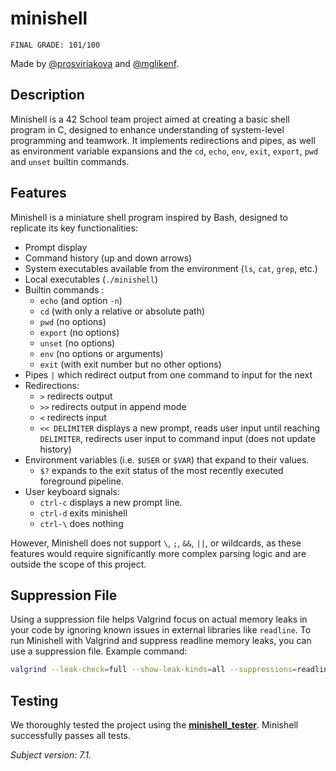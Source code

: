 # minishell
```
FINAL GRADE: 101/100
```
Made by [@prosviriakova](https://github.com/prosviriakova) and [@mglikenf](https://github.com/mglikenf).

## Description
Minishell is a 42 School team project aimed at creating a basic shell program in C, designed to enhance understanding of system-level programming and teamwork. It implements redirections and pipes, as well as environment variable expansions and the `cd`, `echo`, `env`, `exit`, `export`, `pwd` and `unset` builtin commands.

## Features
Minishell is a miniature shell program inspired by Bash, designed to replicate its key functionalities:
* Prompt display
* Command history (up and down arrows)
* System executables available from the environment (`ls`, `cat`, `grep`, etc.)
* Local executables (`./minishell`)
* Builtin commands :
  * `echo` (and option `-n`)
  * `cd` (with only a relative or absolute path)
  * `pwd` (no options)
  * `export` (no options)
  * `unset` (no options)
  * `env` (no options or arguments)
  * `exit` (with exit number but no other options) 
* Pipes `|` which redirect output from one command to input for the next
* Redirections:
  * `>` redirects output
  * `>>` redirects output in append mode
  * `<` redirects input
  * `<< DELIMITER` displays a new prompt, reads user input until reaching `DELIMITER`, redirects user input to command input (does not update history)
* Environment variables (i.e. `$USER` or `$VAR`) that expand to their values.
  * `$?` expands to the exit status of the most recently executed foreground pipeline.
* User keyboard signals:
  * `ctrl-c` displays a new prompt line.
  * `ctrl-d` exits minishell
  * `ctrl-\` does nothing

However, Minishell does not support `\`, `;`, `&&`, `||`, or wildcards, as these features would require significantly more complex parsing logic and are outside the scope of this project.

## Suppression File
Using a suppression file helps Valgrind focus on actual memory leaks in your code by ignoring known issues in external libraries like `readline`. To run Minishell with Valgrind and suppress readline memory leaks, you can use a suppression file. Example command:

```bash
valgrind --leak-check=full --show-leak-kinds=all --suppressions=readline.supp ./minishell
```

## Testing
We thoroughly tested the project using the **[minishell_tester](https://github.com/LucasKuhn/minishell_tester)**. Minishell successfully passes all tests.

*Subject version: 7.1.*
